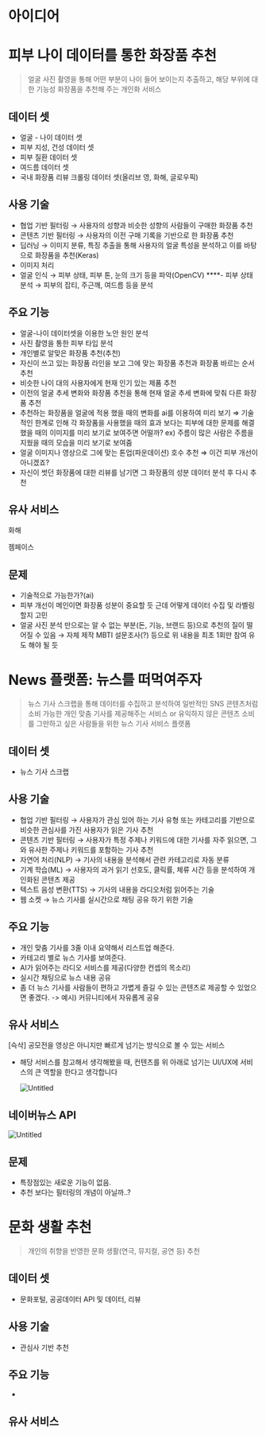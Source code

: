
# 아이디어

# **피부 나이 데이터를 통한 화장품 추천**

> 얼굴 사진 촬영을 통해 어떤 부분이 나이 들어 보이는지 추출하고, 해당 부위에 대한 기능성 화장품을 추천해 주는 개인화 서비스
> 

## 데이터 셋

- 얼굴 - 나이 데이터 셋
- 피부 지성, 건성 데이터 셋
- 피부 질환 데이터 셋
- 여드름 데이터 셋
- 국내 화장품 리뷰 크롤링 데이터 셋(올리브 영, 화해, 글로우픽)

## 사용 기술

- 협업 기반 필터링 → 사용자의 성향과 비슷한 성향의 사람들이 구매한 화장품 추천
- 콘텐츠 기반 필터링 → 사용자의 이전 구매 기록을 기반으로 한 화장품 추천
- 딥러닝 → 이미지 분류, 특징 추출을 통해 사용자의 얼굴 특성을 분석하고 이를 바탕으로 화장품을 추천(Keras)
- 이미지 처리
- 얼굴 인식 → 피부 상태, 피부 톤, 눈의 크기 등을 파악(OpenCV)
****- 피부 상태 분석 → 피부의 잡티, 주근깨, 여드름 등을 분석

## 주요 기능

- 얼굴-나이 데이터셋을 이용한 노안 원인 분석
- 사진 촬영을 통한 피부 타입 분석
- 개인별로 알맞은 화장품 추천(추천)
- 자신이 쓰고 있는 화장품 라인을 보고 그에 맞는 화장품 추천과 화장품 바르는 순서 추천
- 비슷한 나이 대의 사용자에게 현재 인기 있는 제품 추천
- 이전의 얼굴 추세 변화와 화장품 추천을 통해 현재 얼굴 추세 변화에 맞춰 다른 화장품 추천
- 추천하는 화장품을 얼굴에 적용 했을 때의 변화를 ai를 이용하여 미리 보기
⇒ 기술적인 한계로 인해 각 화장품을 사용했을 때의 효과 보다는 피부에 대한 문제를 해결 했을 때의 이미지를 미리 보기로 보여주면 어떨까?
ex) 주름이 많은 사람은 주름을 지웠을 때의 모습을 미리 보기로 보여줌
- 얼굴 이미지나 영상으로 그에 맞는 톤업(파운데이션) 호수 추천
⇒ 이건 피부 개선이 아니겠죠?
- 자신이 썻던 화장품에 대한 리뷰를 남기면 그 화장품의 성분 데이터 분석 후 다시 추천

## 유사 서비스

화해

젬페이스

## 문제

- 기술적으로 가능한가?(ai)
- 피부 개선이 메인이면 화장품 성분이 중요할 듯 근데 어떻게 데이터 수집 및 라벨링 할지 고민
- 얼굴 사진 분석 만으로는 알 수 없는 부분(돈, 기능, 브랜드 등)으로 추천의 질이 떨어질 수 있음
→ 자체 제작 MBTI 설문조사(?) 등으로 위 내용을 최초 1회만 참여 유도 해야 될 듯

# News 플랫폼: 뉴스를 떠먹여주자

> 뉴스 기사 스크랩을 통해 데이터를 수집하고 분석하여 일반적인 SNS 콘텐츠처럼 소비 가능한 개인 맞춤 기사를 제공해주는 서비스
or 유익하지 않은 콘텐츠 소비를 그만하고 싶은 사람들을 위한 뉴스 기사 서비스 플랫폼
> 

## 데이터 셋

- 뉴스 기사 스크랩

## 사용 기술

- 협업 기반 필터링 → 사용자가 관심 있어 하는 기사 유형 또는 카테고리를 기반으로 비슷한 관심사를 가진 사용자가 읽은 기사 추천
- 콘텐츠 기반 필터링 → 사용자가 특정 주제나 키워드에 대한 기사를 자주 읽으면, 그와 유사한 주제나 키워드를 포함하는 기사 추천
- 자연어 처리(NLP) → 기사의 내용을 분석해서 관련 카테고리로 자동 분류
- 기계 학습(ML) → 사용자의 과거 읽기 선호도, 클릭률, 체류 시간 등을 분석하여 개인화된 콘텐츠 제공
- 텍스트 음성 변환(TTS) → 기사의 내용을 라디오처럼 읽어주는 기술
- 웹 소켓 → 뉴스 기사를 실시간으로 채팅 공유 하기 위한 기술

## 주요 기능

- 개인 맞춤 기사를 3줄 이내 요약해서 리스트업 해준다.
- 카테고리 별로 뉴스 기사를 보여준다.
- AI가 읽어주는 라디오 서비스를 제공(다양한 컨셉의 목소리)
- 실시간 채팅으로 뉴스 내용 공유
- 좀 더 뉴스 기사를 사람들이 편하고 가볍게 즐길 수 있는 콘텐츠로 제공할 수 있었으면 좋겠다. -> 예시) 커뮤니티에서 자유롭게 공유

## 유사 서비스

[슥삭] 공모전을 영상은 아니지만 빠르게 넘기는 방식으로 볼 수 있는 서비스

- 해당 서비스를 참고해서 생각해봤을 때, 컨텐츠를 위 아래로 넘기는 UI/UX에 서비스의 큰 역할을 한다고 생각합니다
    
    ![Untitled](https://prod-files-secure.s3.us-west-2.amazonaws.com/30035063-59a8-4b82-b7f0-0b6df373d6f0/97682020-01d5-4006-a9c5-c6c556d10d00/Untitled.png)
    

## 네이버뉴스 API

![Untitled](https://prod-files-secure.s3.us-west-2.amazonaws.com/30035063-59a8-4b82-b7f0-0b6df373d6f0/3ee9abb3-85e6-4727-bb97-d8f2ccd4acd4/Untitled.png)

## 문제

- 특장점있는 새로운 기능이 없음.
- 추천 보다는 필터링의 개념이 아닐까..?

# 문화 생활 추천

> 개인의 취향을 반영한 문화 생활(연극, 뮤지컬, 공연 등) 추천
> 

## 데이터 셋

- 문화포털, 공공데이터 API 및 데이터, 리뷰

## 사용 기술

- 관심사 기반 추천

## 주요 기능

- 

## 유사 서비스
